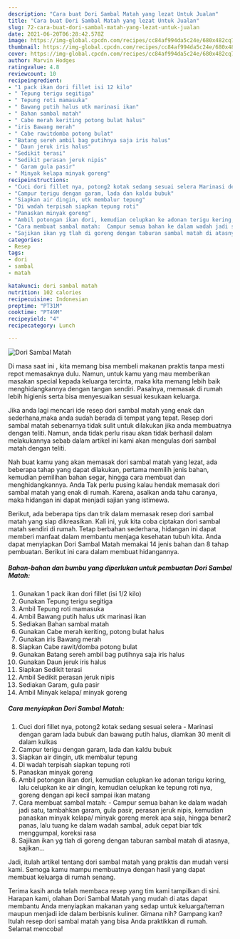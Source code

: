 ```yaml
---
description: "Cara buat Dori Sambal Matah yang lezat Untuk Jualan"
title: "Cara buat Dori Sambal Matah yang lezat Untuk Jualan"
slug: 72-cara-buat-dori-sambal-matah-yang-lezat-untuk-jualan
date: 2021-06-20T06:28:42.578Z
image: https://img-global.cpcdn.com/recipes/cc84af994da5c24e/680x482cq70/dori-sambal-matah-foto-resep-utama.jpg
thumbnail: https://img-global.cpcdn.com/recipes/cc84af994da5c24e/680x482cq70/dori-sambal-matah-foto-resep-utama.jpg
cover: https://img-global.cpcdn.com/recipes/cc84af994da5c24e/680x482cq70/dori-sambal-matah-foto-resep-utama.jpg
author: Marvin Hodges
ratingvalue: 4.8
reviewcount: 10
recipeingredient:
- "1 pack ikan dori fillet isi 12 kilo"
- " Tepung terigu segitiga"
- " Tepung roti mamasuka"
- " Bawang putih halus utk marinasi ikan"
- " Bahan sambal matah"
- " Cabe merah keriting potong bulat halus"
- "iris Bawang merah"
- " Cabe rawitdomba potong bulat"
- "Batang sereh ambil bag putihnya saja iris halus"
- " Daun jeruk iris halus"
- "Sedikit terasi"
- "Sedikit perasan jeruk nipis"
- " Garam gula pasir"
- " Minyak kelapa minyak goreng"
recipeinstructions:
- "Cuci dori fillet nya, potong2 kotak sedang sesuai selera Marinasi dengan garam lada bubuk dan bawang putih halus, diamkan 30 menit di dalam kulkas"
- "Campur terigu dengan garam, lada dan kaldu bubuk"
- "Siapkan air dingin, utk membalur tepung"
- "Di wadah terpisah siapkan tepung roti"
- "Panaskan minyak goreng"
- "Ambil potongan ikan dori, kemudian celupkan ke adonan terigu kering, lalu celupkan ke air dingin, kemudian celupkan ke tepung roti nya, goreng dengan api kecil sampai ikan matang"
- "Cara membuat sambal matah:  Campur semua bahan ke dalam wadah jadi satu, tambahkan garam, gula pasir, perasan jeruk nipis, kemudian panaskan minyak kelapa/ minyak goreng merek apa saja, hingga benar2 panas, lalu tuang ke dalam wadah sambal, aduk cepat biar tdk menggumpal, koreksi rasa"
- "Sajikan ikan yg tlah di goreng dengan taburan sambal matah di atasnya, sajikan..."
categories:
- Resep
tags:
- dori
- sambal
- matah

katakunci: dori sambal matah 
nutrition: 102 calories
recipecuisine: Indonesian
preptime: "PT31M"
cooktime: "PT49M"
recipeyield: "4"
recipecategory: Lunch

---
```



![Dori Sambal Matah](https://img-global.cpcdn.com/recipes/cc84af994da5c24e/680x482cq70/dori-sambal-matah-foto-resep-utama.jpg)

Di masa  saat ini , kita memang bisa membeli makanan praktis tanpa mesti repot memasaknya dulu. Namun, untuk kamu yang mau memberikan masakan special kepada keluarga tercinta, maka kita memang lebih baik menghidangkannya dengan tangan sendiri. Pasalnya, memasak di rumah lebih higienis serta bisa menyesuaikan sesuai kesukaan keluarga.

Jika anda lagi mencari ide resep dori sambal matah yang enak dan sederhana,maka anda sudah berada di tempat yang tepat. Resep dori sambal matah  sebenarnya tidak sulit untuk dilakukan jika anda membuatnya dengan teliti. Namun, anda tidak perlu risau akan tidak berhasil dalam melakukannya 
sebab dalam artikel ini kami akan mengulas dori sambal matah dengan teliti.  



Nah buat kamu yang akan memasak dori sambal matah yang lezat, ada beberapa tahap yang dapat dilakukan, pertama memilih jenis bahan, kemudian pemilihan bahan segar, hingga cara membuat dan menghidangkannya. Anda Tak perlu pusing kalau hendak memasak dori sambal matah yang enak di rumah. Karena, asalkan anda  tahu caranya, maka hidangan ini dapat menjadi sajian yang istimewa.

Berikut, ada beberapa tips dan trik dalam memasak resep dori sambal matah yang siap dikreasikan. Kali ini, yuk kita coba ciptakan dori sambal matah sendiri di rumah. Tetap berbahan sederhana, hidangan ini dapat memberi manfaat dalam membantu menjaga kesehatan tubuh kita. Anda dapat menyiapkan Dori Sambal Matah memakai 14 jenis bahan dan 8 tahap pembuatan. Berikut ini cara dalam membuat hidangannya.

<!--inarticleads1-->

##### Bahan-bahan dan bumbu yang diperlukan untuk pembuatan Dori Sambal Matah:

1. Gunakan 1 pack ikan dori fillet (isi 1/2 kilo)
1. Gunakan  Tepung terigu segitiga
1. Ambil  Tepung roti mamasuka
1. Ambil  Bawang putih halus utk marinasi ikan
1. Sediakan  Bahan sambal matah
1. Gunakan  Cabe merah keriting, potong bulat halus
1. Gunakan iris Bawang merah
1. Siapkan  Cabe rawit/domba potong bulat
1. Gunakan Batang sereh ambil bag putihnya saja iris halus
1. Gunakan  Daun jeruk iris halus
1. Siapkan Sedikit terasi
1. Ambil Sedikit perasan jeruk nipis
1. Sediakan  Garam, gula pasir
1. Ambil  Minyak kelapa/ minyak goreng




<!--inarticleads2-->

##### Cara menyiapkan Dori Sambal Matah:

1. Cuci dori fillet nya, potong2 kotak sedang sesuai selera - Marinasi dengan garam lada bubuk dan bawang putih halus, diamkan 30 menit di dalam kulkas
1. Campur terigu dengan garam, lada dan kaldu bubuk
1. Siapkan air dingin, utk membalur tepung
1. Di wadah terpisah siapkan tepung roti
1. Panaskan minyak goreng
1. Ambil potongan ikan dori, kemudian celupkan ke adonan terigu kering, lalu celupkan ke air dingin, kemudian celupkan ke tepung roti nya, goreng dengan api kecil sampai ikan matang
1. Cara membuat sambal matah:  - Campur semua bahan ke dalam wadah jadi satu, tambahkan garam, gula pasir, perasan jeruk nipis, kemudian panaskan minyak kelapa/ minyak goreng merek apa saja, hingga benar2 panas, lalu tuang ke dalam wadah sambal, aduk cepat biar tdk menggumpal, koreksi rasa
1. Sajikan ikan yg tlah di goreng dengan taburan sambal matah di atasnya, sajikan...




Jadi, itulah artikel tentang  dori sambal matah  yang praktis dan mudah versi kami. Semoga kamu mampu membuatnya dengan hasil yang dapat membuat keluarga di rumah senang. 

Terima kasih anda telah membaca resep yang tim kami tampilkan di sini. Harapan kami, olahan  Dori Sambal Matah yang mudah di atas dapat membantu Anda menyiapkan makanan yang sedap untuk keluarga/teman maupun menjadi ide dalam berbisnis kuliner. Gimana nih? Gampang kan? Itulah resep dori sambal matah yang bisa Anda praktikkan di rumah. Selamat mencoba!

